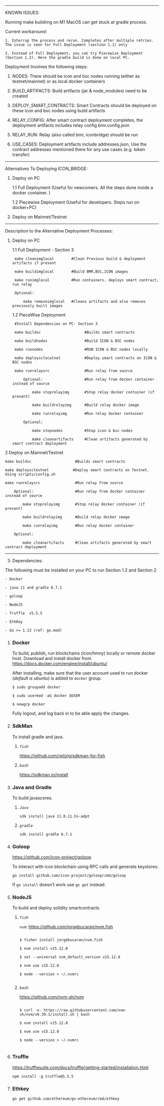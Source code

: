 ------------------------------------------------------------------------------------------------
 
KNOWN ISSUES: 
 
Running make buildimg on M1 MacOS can get stuck at gradle process. 
 
Current workaround: 
 
    1. Interrup the process and rerun. Completes after multiple retries. The issue is seen for Full Deployment (section 1.1) only
 
    2. Instead of Full Deployment, you can try Piecewise Deployment (Section 1.2). Here the gradle build is done on local PC.
 

 

 
Deployment Involves the following steps:
 
1. NODES:                  There should be icon and bsc nodes running (either as testnet/mainnet) or as local docker containers
 
2. BUILD_ARTIFACTS:        Build artifacts (jar & node_modules) need to be created
 
3. DEPLOY_SMART_CONTRACTS: Smart Contracts should be deployed on these icon and bsc nodes using build artifacts
 
4. RELAY_CONFIG:           After smart contract deployment completes, the deployment artifacts includes relay config bmr.config.json
 
5. RELAY_RUN:              Relay (also called bmr, iconbridge) should be run
 
6. USE_CASES:              Deployment artifacts include addresses.json, Use the contract addresses mentioned there for any use cases (e.g. token transfer)
 

 
------------------------------------------------------------------------------------------------
 
Alternatives To Deploying ICON_BRIDGE:
 
1. Deploy on PC
 
    1.1 Full Deployment        (Useful for newcomers. All the steps done inside a docker container. )
 
    1.2 Piecewise Deployment    (Useful for developers. Steps run on docker+PC)
 
2. Deploy on Mainnet/Testnet
------------------------------------------------------------------------------------------------

Description to the Alternative Deployment Processes:

 
1. Deploy on PC
 
    1.1 Full Deployment - Section 3
 
        make cleanimglocal        #Clean Previous build & deployment artifacts if present
 
        make buildimglocal        #Build BMR,BSC,ICON images
 
        make runimglocal          #Run containers. deploys smart contract, run relay
 
        Optional:
 
            make removeimglocal   #Cleans artifacts and also removes previously built images
 

 
    1.2 PieceWise Deployment
 
        #Install Dependencies on PC- Section 3
 
        make buildsc                    #Builds smart contracts
 
        make buildnodes                 #Build ICON & BSC nodes
 
        make runnodes                   #RUN ICON & BSC nodes locally
 
        make deploysclocalnet           #Deploy smart contracts on ICON & BSC nodes
 
        make runrelaysrc                #Run relay from source
 
            Optional:                   #Run relay from docker container instead of source
 
                make stoprelayimg       #Stop relay docker container (if present)
 
                make buildrelayimg      #Build relay docker image 
 
                make runrelayimg        #Run relay docker container
 
            Optional:
 
                make stopnodes          #Stop icon & bsc nodes
 
                make cleanartifacts     #Clean artifacts generated by smart contract deployment
 

 

 
2 Deploy on Mainnet/Testnet
 
    make buildsc                    #Builds smart contracts
 
    make deploysctestnet           #Deploy smart contracts on Testnet. Using scripts/config.sh
 
    make runrelaysrc                #Run relay from source
 
        Optional:                   #Run relay from docker container instead of source
 
            make stoprelayimg       #Stop relay docker container (if present)
 
            make buildrelayimg      #Build relay docker image 
 
            make runrelayimg        #Run relay docker container
 
        Optional:
 
            make cleanartifacts     #Clean artifacts generated by smart contract deployment
 

 
------------------------------------------------------------------------------------------------
 
3. Dependencies:
 
The following must be installed on your PC to run Section 1.2 and Section 2
 
    - Docker
 
    - java 11 and gradle 6.7.1
 
    - goloop
 
    - NodeJS
 
    - Truffle  v5.5.5
 
    - EthKey 
 
    - Go >= 1.13 (ref: go.mod)
 

 

 
1.  ### Docker
 

 
    To build, publish, run blockchains (icon/hmny) locally or remote docker host. Download and install docker from https://docs.docker.com/engine/install/ubuntu/
 

 
    After installing, make sure that the user account used to run docker (_default is ubuntu_) is added to `docker` group.
 

 
        $ sudo groupadd docker
 
        $ sudo usermod -aG docker $USER
 
        $ newgrp docker
 

 
    Fully logout, and log back in to be able apply the changes.
 

 
2.  ### SdkMan
 

 
    To install gradle and java.
 

 
    1. _`fish`_
 

 
       https://github.com/reitzig/sdkman-for-fish
 

 
    2. _`bash`_
 

 
       https://sdkman.io/install
 

 
3.  ### Java and Gradle
 

 
    To build javascores.
 

 
    1. _`Java`_
 

 
       `sdk install java 11.0.11.hs-adpt`
 

 
    2. _`gradle`_
 

 
       `sdk install gradle 6.7.1`
 

 
4.  ### Goloop
 

 
    https://github.com/icon-project/goloop
 

 
    To interact with icon blockchain using RPC calls and generate keystores.
 

 
    `go install github.com/icon-project/goloop/cmd/goloop`
 

 
    If `go install` doesn't work use `go get` instead.
 

 
5.  ### NodeJS
 

 
    To build and deploy solidity smartcontracts.
 

 
    1. _`fish`_
 

 
       `nvm`: https://github.com/jorgebucaran/nvm.fish
 

 
       ```
 
       $ fisher install jorgebucaran/nvm.fish
 
       $ nvm install v15.12.0
 
       $ set --universal nvm_default_version v15.12.0
 
       $ nvm use v15.12.0
 
       $ node --version > ~/.nvmrc
 
       ```
 

 
    2. _`bash`_
 

 
       https://github.com/nvm-sh/nvm
 

 
       ```
 
       $ curl -o- https://raw.githubusercontent.com/nvm-sh/nvm/v0.39.1/install.sh | bash
 
       $ nvm install v15.12.0
 
       $ nvm use v15.12.0
 
       $ node --version > ~/.nvmrc
 
       ```
 

 
6.  ### Truffle
 

 
    https://trufflesuite.com/docs/truffle/getting-started/installation.html
 

 
    `npm install -g truffle@5.5.5`
 

 
7.  ### Ethkey
 

 
    `go get github.com/ethereum/go-ethereum/cmd/ethkey`